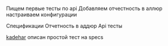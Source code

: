 Пищем первые тесты по api 
Добавляем отчестность в аллюр 
настраиваем конфигурации 


Спецификации 
Отчетность в аддюр 
Api тесты

[kadehar](src%2Ftest%2Fjava%2Fcom%2Fgithub%2Fkadehar) описан простой тест на specs
